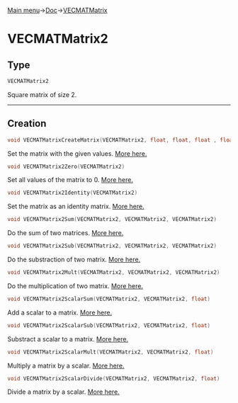 [Main menu](../../Readme.md)->[Doc](../VECMATKit.md)->[VECMATMatrix](VECMATMatrix.md)

# **VECMATMatrix2**
## **Type**

```C
VECMATMatrix2
```
Square matrix of size 2.
_____________
## **Creation**

```C
void VECMATMatrixCreateMatrix(VECMATMatrix2, float, float, float , float, float, float, float, float, float, float, float, float, float, float, float, float)
```
Set the matrix with the given values. [More here.](./functions/VECMATMatrix2/VECMATMatrix2CreateMatrix.md)

```C
void VECMATMatrix2Zero(VECMATMatrix2)
```
Set all values of the matrix to 0. [More here.](./functions/VECMATMatrix2/VECMATMatrix2Zero.md)


```C
void VECMATMatrix2Identity(VECMATMatrix2)
```
Set the matrix as an identity matrix. [More here.](./functions/VECMATMatrix2/VECMATMatrix2Identity.md)

```C
void VECMATMatrix2Sum(VECMATMatrix2, VECMATMatrix2, VECMATMatrix2)
```
Do the sum of two matrices. [More here.](./functions/VECMATMatrix2/VECMATMatrix2Sum.md)

```C
void VECMATMatrix2Sub(VECMATMatrix2, VECMATMatrix2, VECMATMatrix2)
```
Do the substraction of two matrix. [More here.](./functions/VECMATMatrix2/VECMATMatrix2Sub.md)

```C
void VECMATMatrix2Mult(VECMATMatrix2, VECMATMatrix2, VECMATMatrix2)
```
Do the multiplication of two matrix. [More here.](./functions/VECMATMatrix2/VECMATMatrix2Sub.md)

```C
void VECMATMatrix2ScalarSum(VECMATMatrix2, VECMATMatrix2, float)
```
Add a scalar to a matrix. [More here.](./functions/VECMATMatrix2/VECMATMatrix2ScalarSum.md)

```C
void VECMATMatrix2ScalarSub(VECMATMatrix2, VECMATMatrix2, float)
```
Substract a scalar to a matrix. [More here.](./functions/VECMATVector2/VECMATMatrix2ScalarSub.md)

```C
void VECMATMatrix2ScalarMult(VECMATMatrix2, VECMATMatrix2, float)
````
Multiply a matrix by a scalar. [More here.](./functions/VECMATMatrix2/VECMATMatrix2ScalarMult.md)

```C
void VECMATMatrix2ScalarDivide(VECMATMatrix2, VECMATMatrix2, float)
```
Divide a matrix by a scalar. [More here.](./functions/VECMATMatrix2/VECMATMatrix2ScalarDivide.md)
